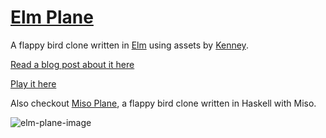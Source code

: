 # [Elm Plane](http://www.odedwelgreen.com/elm-plane)

A flappy bird clone written in [Elm](http://elm-lang.org/) using assets by [Kenney](http://kenney.nl/assets/tappy-plane).

[Read a blog post about it here](http://www.odedwelgreen.com/blog/elm-plane/)

[Play it here](http://www.odedwelgreen.com/elm-plane/)

Also checkout [Miso Plane](https://github.com/Lermex/miso-plane), a flappy bird clone written in Haskell with Miso.

![elm-plane-image](https://i.ibb.co/dLZwm0v/Screen-Shot-2019-07-12-at-10-09-40.png)
